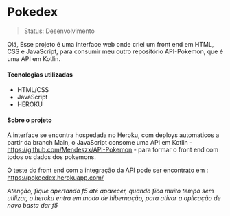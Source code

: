 # Pokedex
>Status: Desenvolvimento

Olá, Esse projeto é uma interface web onde criei um front end em HTML, CSS e JavaScript, para consumir meu outro repositório API-Pokemon, que é uma API em Kotlin.

<h4>Tecnologias utilizadas</h4>

* HTML/CSS
* JavaScript
* HEROKU

<h4>Sobre o projeto</h4>

A interface se encontra hospedada no Heroku, com deploys automaticos a partir da branch Main, o JavaScript consome uma API em Kotlin - https://github.com/Mendeszx/API-Pokemon - para formar o front end com todos os dados dos pokemons.

O teste do front end com a integração da API pode ser encontrato em : https://pokeedex.herokuapp.com/

*Atenção, fique apertando f5 até aparecer, quando fica muito tempo sem utilizar, o heroku entra em modo de hibernação, para ativar a aplicação de novo basta dar f5*
